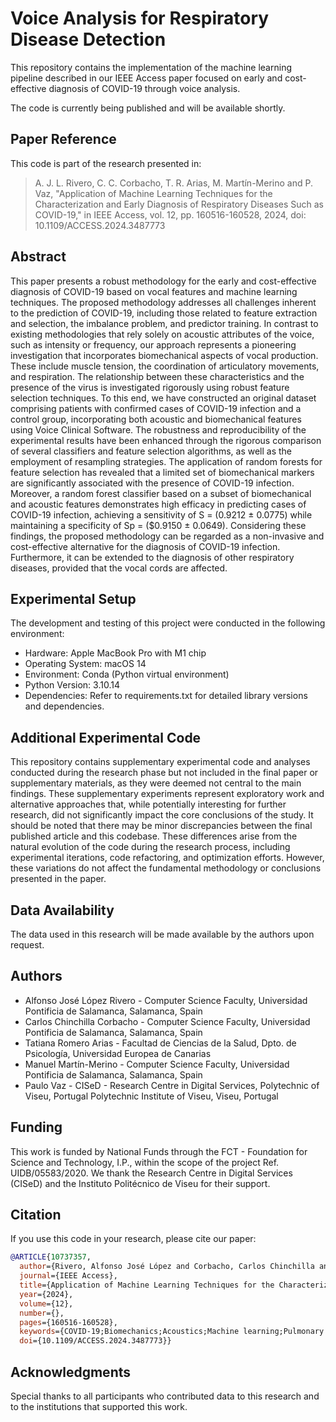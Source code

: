 # Voice Analysis for Respiratory Disease Detection

This repository contains the implementation of the machine learning pipeline described in our IEEE Access paper focused on early and cost-effective diagnosis of COVID-19 through voice analysis.

The code is currently being published and will be available shortly.

## Paper Reference

This code is part of the research presented in:

> A. J. L. Rivero, C. C. Corbacho, T. R. Arias, M. Martín-Merino and P. Vaz, "Application of Machine Learning Techniques for the Characterization and Early Diagnosis of Respiratory Diseases Such as COVID-19," in IEEE Access, vol. 12, pp. 160516-160528, 2024, doi: 10.1109/ACCESS.2024.3487773

## Abstract

This paper presents a robust methodology for the early and cost-effective diagnosis of COVID-19 based on vocal features and machine learning techniques. The proposed methodology addresses all challenges inherent to the prediction of COVID-19, including those related to feature extraction and selection, the imbalance problem, and predictor training. In contrast to existing methodologies that rely solely on acoustic attributes of the voice, such as intensity or frequency, our approach represents a pioneering investigation that incorporates biomechanical aspects of vocal production. These include muscle tension, the coordination of articulatory movements, and respiration. The relationship between these characteristics and the presence of the virus is investigated rigorously using robust feature selection techniques. To this end, we have constructed an original dataset comprising patients with confirmed cases of COVID-19 infection and a control group, incorporating both acoustic and biomechanical features using Voice Clinical Software. The robustness and reproducibility of the experimental results have been enhanced through the rigorous comparison of several classifiers and feature selection algorithms, as well as the employment of resampling strategies. The application of random forests for feature selection has revealed that a limited set of biomechanical markers are significantly associated with the presence of COVID-19 infection. Moreover, a random forest classifier based on a subset of biomechanical and acoustic features demonstrates high efficacy in predicting cases of COVID-19 infection, achieving a sensitivity of S = (0.9212 ± 0.0775) while maintaining a specificity of Sp = ($0.9150 ± 0.0649). Considering these findings, the proposed methodology can be regarded as a non-invasive and cost-effective alternative for the diagnosis of COVID-19 infection. Furthermore, it can be extended to the diagnosis of other respiratory diseases, provided that the vocal cords are affected.

## Experimental Setup

The development and testing of this project were conducted in the following environment:

* Hardware: Apple MacBook Pro with M1 chip
* Operating System: macOS 14
* Environment: Conda (Python virtual environment)
* Python Version: 3.10.14
* Dependencies: Refer to requirements.txt for detailed library versions and dependencies.

## Additional Experimental Code

This repository contains supplementary experimental code and analyses conducted during the research phase but not included in the final paper or supplementary materials, as they were deemed not central to the main findings. These supplementary experiments represent exploratory work and alternative approaches that, while potentially interesting for further research, did not significantly impact the core conclusions of the study. It should be noted that there may be minor discrepancies between the final published article and this codebase. These differences arise from the natural evolution of the code during the research process, including experimental iterations, code refactoring, and optimization efforts. However, these variations do not affect the fundamental methodology or conclusions presented in the paper.

## Data Availability

The data used in this research will be made available by the authors upon request.

## Authors

* Alfonso José López Rivero - Computer Science Faculty, Universidad Pontificia de Salamanca, Salamanca, Spain
* Carlos Chinchilla Corbacho - Computer Science Faculty, Universidad Pontificia de Salamanca, Salamanca, Spain
* Tatiana Romero Arias - Facultad de Ciencias de la Salud, Dpto. de Psicología, Universidad Europea de Canarias
* Manuel Martín-Merino - Computer Science Faculty, Universidad Pontificia de Salamanca, Salamanca, Spain
* Paulo Vaz - CISeD - Research Centre in Digital Services, Polytechnic of Viseu, Portugal Polytechnic Institute of Viseu, Viseu, Portugal

## Funding

This work is funded by National Funds through the FCT - Foundation for Science and Technology, I.P., within the scope of the project Ref. UIDB/05583/2020. We thank the Research Centre in Digital Services (CISeD) and the Instituto Politécnico de Viseu for their support.

## Citation

If you use this code in your research, please cite our paper:

```bibtex
@ARTICLE{10737357,
  author={Rivero, Alfonso José López and Corbacho, Carlos Chinchilla and Arias, Tatiana Romero and Martín-Merino, Manuel and Vaz, Paulo},
  journal={IEEE Access}, 
  title={Application of Machine Learning Techniques for the Characterization and Early Diagnosis of Respiratory Diseases Such as COVID-19}, 
  year={2024},
  volume={12},
  number={},
  pages={160516-160528},
  keywords={COVID-19;Biomechanics;Acoustics;Machine learning;Pulmonary diseases;Jitter;Feature extraction;Recording;Perturbation methods;Codes;Feature selection;machine learning;acoustic markers;biomechanical markers;COVID-19 diagnosis;COVID-19 prediction},
  doi={10.1109/ACCESS.2024.3487773}}
```

## Acknowledgments

Special thanks to all participants who contributed data to this research and to the institutions that supported this work.
